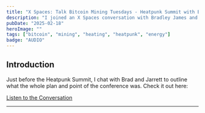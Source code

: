 ```yaml
---
title: "X Spaces: Talk Bitcoin Mining Tuesdays - Heatpunk Summit with Brad and Compass Mining"
description: "I joined an X Spaces conversation with Bradley James and Jarrett from Compass Mining to talk about the Heatpunk Summit and movement prior to UnderMine 2025!"
pubDate: "2025-02-18"
heroImage: ""
tags: ["bitcoin", "mining", "heating", "heatpunk", "energy"]
badge: "AUDIO"
---
```


## Introduction

Just before the Heatpunk Summit, I chat with Brad and Jarrett to outline what the whole plan and point of the conference was. Check it out here:

[Listen to the Conversation](https://x.com/BJJames23/status/1892016363192934593)

--- 